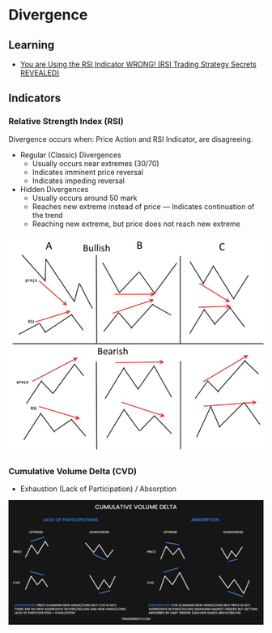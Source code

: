 # Divergence

## Learning

- [You are Using the RSI Indicator WRONG! (RSI Trading Strategy Secrets REVEALED)](https://www.youtube.com/watch?v=G9oUTi-PI18&list=WL&index=6)

## Indicators

### Relative Strength Index (RSI)

Divergence occurs when: Price Action and RSI Indicator, are disagreeing.

- Regular (Classic) Divergences
  - Usually occurs near extremes (30/70)
  - Indicates imminent price reversal
  - Indicates impeding reversal
- Hidden Divergences
  - Usually occurs around 50 mark
  - Reaches new extreme instead of price — Indicates continuation of the trend
  - Reaching new extreme, but price does not reach new extreme

![RSI Divergences](/assets/images/trading/rsi-divergence.png)

### Cumulative Volume Delta (CVD)

- Exhaustion (Lack of Participation) / Absorption

![CVD Divergences](/assets/images/trading/cvd-divergence.png)
